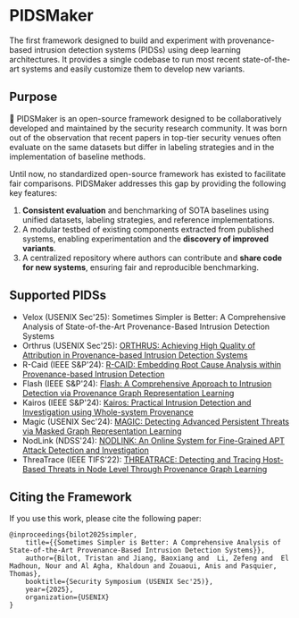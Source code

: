 # PIDSMaker

The first framework designed to build and experiment with provenance-based intrusion detection systems (PIDSs) using deep learning architectures.
It provides a single codebase to run most recent state-of-the-art systems and easily customize them to develop new variants.

## Purpose

🥷 PIDSMaker is an open-source framework designed to be collaboratively developed and maintained by the security research community. It was born out of the observation that recent papers in top-tier security venues often evaluate on the same datasets but differ in labeling strategies and in the implementation of baseline methods.

Until now, no standardized open-source framework has existed to facilitate fair comparisons.
PIDSMaker addresses this gap by providing the following key features:

1.	**Consistent evaluation** and benchmarking of SOTA baselines using unified datasets, labeling strategies, and reference implementations.
2.	A modular testbed of existing components extracted from published systems, enabling experimentation and the **discovery of improved variants**.
3.	A centralized repository where authors can contribute and **share code for new systems**, ensuring fair and reproducible benchmarking.

## Supported PIDSs

- Velox (USENIX Sec'25): Sometimes Simpler is Better: A Comprehensive Analysis of State-of-the-Art Provenance-Based Intrusion Detection Systems
- Orthrus (USENIX Sec'25): [ORTHRUS: Achieving High Quality of Attribution in Provenance-based Intrusion Detection Systems](https://tfjmp.org/publications/2025-usenixsec.pdf)
- R-Caid (IEEE S\&P'24): [R-CAID: Embedding Root Cause Analysis within Provenance-based Intrusion Detection](https://gangw.web.illinois.edu/rcaid-sp24.pdf)
- Flash (IEEE S\&P'24): [Flash: A Comprehensive Approach to Intrusion Detection via Provenance Graph Representation Learning](https://dartlab.org/assets/pdf/flash.pdf)
- Kairos (IEEE S\&P'24): [Kairos: Practical Intrusion Detection and Investigation using Whole-system Provenance](https://arxiv.org/pdf/2308.05034)
- Magic (USENIX Sec'24): [MAGIC: Detecting Advanced Persistent Threats via Masked Graph Representation Learning](https://www.usenix.org/system/files/usenixsecurity24-jia-zian.pdf)
- NodLink (NDSS'24): [NODLINK: An Online System for Fine-Grained APT Attack Detection and Investigation](https://arxiv.org/pdf/2311.02331)
- ThreaTrace (IEEE TIFS'22): [THREATRACE: Detecting and Tracing Host-Based Threats in Node Level Through Provenance Graph Learning](https://arxiv.org/pdf/2111.04333)

## Citing the Framework

If you use this work, please cite the following paper:
```
@inproceedings{bilot2025simpler,
	title={{Sometimes Simpler is Better: A Comprehensive Analysis of State-of-the-Art Provenance-Based Intrusion Detection Systems}},
	author={Bilot, Tristan and Jiang, Baoxiang and  Li, Zefeng and  El Madhoun, Nour and Al Agha, Khaldoun and Zouaoui, Anis and Pasquier, Thomas},
	booktitle={Security Symposium (USENIX Sec'25)},
	year={2025},
	organization={USENIX}
}
```
